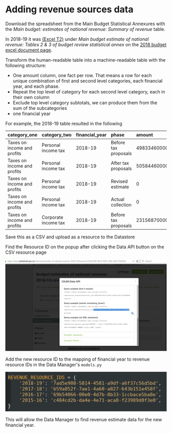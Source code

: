 # Adding revenue sources data

Download the spreadsheet from the Main Budget Statistical Annexures with the _Main budget: estimates of national revenue:  Summary of revenue_ table.

In 2018-19 it was [\(Excel T2\)](http://www.treasury.gov.za/documents/national%20budget/2018/TimeSeries/Excel/Table%202%20-%20Main%20budget%20estimates%20of%20national%20revenue.xlsx) under _Main budget estimate of national revenue: Tables 2 & 3 of budget review statistical annex_ on the [2018 budget excel document page](http://www.treasury.gov.za/documents/national%20budget/2018/excelFormat.aspx).

Transform the human-readable table into a machine-readable table with the following structure:

* One amount column, one fact per row. That means a row for each unique combination of first and second level categories, each financial year, and each phase.
* Repeat the top level of category for each second level category, each in their own column
* Exclude top level category subtotals, we can produce them from the sum of the subcategories
* one financial year

For example, the 2018-19 table resulted in the following

| category\_one | category\_two | financial\_year | phase | amount |
| :--- | :--- | :--- | :--- | :--- |
| Taxes on income and profits | Personal income tax | 2018-19 | Before tax proposals | 498334600000 |
| Taxes on income and profits | Personal income tax | 2018-19 | After tax proposals | 505844600000 |
| Taxes on income and profits | Personal income tax | 2018-19 | Revised estimate | 0 |
| Taxes on income and profits | Personal income tax | 2018-19 | Actual collection | 0 |
| Taxes on income and profits | Corporate income tax | 2018-19 | Before tax proposals | 231568700000 |

Save this as a CSV and upload as a resource to the Datastore

Find the Resource ID on the popup after clicking the Data API button on the CSV resource page

![](../.gitbook/assets/vulekamai-revenue-data-resource-id.png)

Add the new resource ID to the mapping of financial year to revenue resource IDs in the Data Manager's `models.py`

![](../.gitbook/assets/vulekamali-datamanager-revenue-resource-ids.png)

This will allow the Data Manager to find revenue estimate data for the new financial year.

